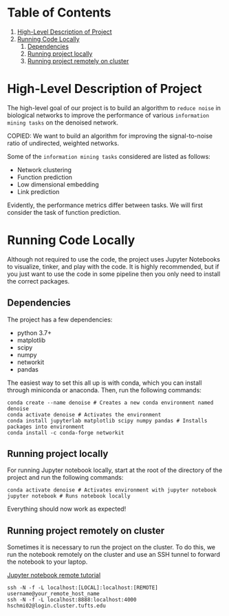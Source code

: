 
# Table of Contents

1.  [High-Level Description of Project](#org2cb932a)
2.  [Running Code Locally](#org1d093ac)
    1.  [Dependencies](#orgcbaa4f2)
    2.  [Running project locally](#org4fd94e9)
    3.  [Running project remotely on cluster](#org15c2993)


<a id="org2cb932a"></a>

# High-Level Description of Project

The high-level goal of our project is to build an algorithm to `reduce
noise` in biological networks to improve the performance of various
`information mining tasks` on the denoised network.

COPIED: We want to build an algorithm for improving the
signal-to-noise ratio of undirected, weighted networks.

Some of the `information mining tasks` considered are listed as
follows:

-   Network clustering
-   Function prediction
-   Low dimensional embedding
-   Link prediction

Evidently, the performance metrics differ between tasks. We will first
consider the task of function prediction.


<a id="org1d093ac"></a>

# Running Code Locally

Although not required to use the code, the project uses Jupyter
Notebooks to visualize, tinker, and play with the code. It is highly
recommended, but if you just want to use the code in some pipeline
then you only need to install the correct packages.


<a id="orgcbaa4f2"></a>

## Dependencies

The project has a few dependencies:

-   python 3.7+
-   matplotlib
-   scipy
-   numpy
-   networkit
-   pandas

The easiest way to set this all up is with conda, which you can
install through miniconda or anaconda. Then, run the following
commands:

    conda create --name denoise # Creates a new conda environment named denoise
    conda activate denoise # Activates the environment
    conda install jupyterlab matplotlib scipy numpy pandas # Installs packages into environment
    conda install -c conda-forge networkit 


<a id="org4fd94e9"></a>

## Running project locally

For running Jupyter notebook locally, start at the root of the directory
of the project and run the following commands:

    conda activate denoise # Activates environment with jupyter notebook
    jupyter notebook # Runs notebook locally

Everything should now work as expected!


<a id="org15c2993"></a>

## Running project remotely on cluster

Sometimes it is necessary to run the project on the cluster. To do
this, we run the notebook remotely on the cluster and use an SSH
tunnel to forward the notebook to your laptop.

[Jupyter notebook remote tutorial](https://amber-md.github.io/pytraj/latest/tutorials/remote_jupyter_notebook)

    ssh -N -f -L localhost:[LOCAL]:localhost:[REMOTE] username@your_remote_host_name
    ssh -N -f -L localhost:8888:localhost:4000 hschmi02@login.cluster.tufts.edu

